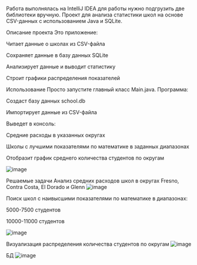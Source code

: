 Работа выполнялась на IntelliJ IDEA для работы нужно подгрузить две библиотеки вручную. 
Проект для анализа статистики школ на основе CSV-данных с использованием Java и SQLite.

Описание проекта
Это приложение:

Читает данные о школах из CSV-файла

Сохраняет данные в базу данных SQLite

Анализирует данные и выводит статистику

Строит графики распределения показателей

Использование
Просто запустите главный класс Main.java. Программа:

Создаст базу данных school.db

Импортирует данные из CSV-файла

Выведет в консоль:

Средние расходы в указанных округах

Школы с лучшими показателями по математике в заданных диапазонах

Отобразит график среднего количества студентов по округам

![image](https://github.com/user-attachments/assets/55c7cca1-35e3-4cf9-ae86-2448ad71ee74)



Решаемые задачи
Анализ средних расходов школ в округах Fresno, Contra Costa, El Dorado и Glenn
![image](https://github.com/user-attachments/assets/8925bb08-40f4-4abe-87bb-18f12c9736ce)


Поиск школ с наивысшими показателями по математике в диапазонах:

5000-7500 студентов

10000-11000 студентов

![image](https://github.com/user-attachments/assets/aedbcb6c-b492-4cf6-ac31-b3313328d457)



Визуализация распределения количества студентов по округам
![image](https://github.com/user-attachments/assets/d06f19b6-c970-4656-acba-4648a9653ebb)



БД
![image](https://github.com/user-attachments/assets/489aec04-628d-40ee-932f-069f20b78efb)
